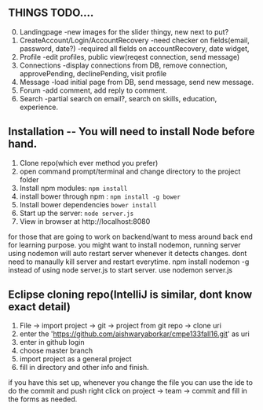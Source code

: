## THINGS TODO....
0. Landingpage
    -new images for the slider thingy, new next to put?
1. CreateAccount/Login/AccountRecovery
    -need checker on fields(email, password, date?)
    -required all fields on accountRecovery, date widget, 
2. Profile
    -edit profiles, public view(reqest connection, send message)
3. Connections
    -display connections from DB, remove connection, approvePending, declinePending, visit profile
4. Message
    -load initial page from DB, send message, send new message.
5. Forum
    -add comment, add reply to comment.
6. Search
    -partial search on email?, search on skills, education, experience.

## Installation -- You will need to install Node before hand.
1. Clone repo(which ever method you prefer)
2. open command prompt/terminal and change directory to the project folder
3. Install npm modules: `npm install`
4. install bower through npm : `npm install -g bower`
5. Install bower dependencies `bower install`
6. Start up the server: `node server.js`
7. View in browser at http://localhost:8080

for those that are going to work on backend/want to mess around back end for learning purpose.
you might want to install nodemon, running server using nodemon will auto restart server whenever it detects changes.
dont need to manaully kill server and restart everytime.
npm install nodemon -g
instead of using node server.js to start server. use nodemon server.js


## Eclipse cloning repo(IntelliJ is similar, dont know exact detail)
1. File -> import project -> git -> project from git repo -> clone uri
2. enter the 'https://github.com/aishwaryaborkar/cmpe133fall16.git' as uri
3. enter in github login
4. choose master branch
5. import project as a general project
6. fill in directory and other info and finish.


if you have this set up, whenever you change the file you can use the ide to do the commit and push
right click on project -> team -> commit and fill in the forms as needed.
